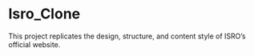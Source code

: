 # Isro_Clone
This project replicates the design, structure, and content style of ISRO’s official website.
